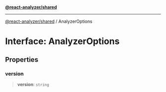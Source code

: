[**@react-analyzer/shared**](../README.md)

***

[@react-analyzer/shared](../README.md) / AnalyzerOptions

# Interface: AnalyzerOptions

## Properties

### version

> **version**: `string`
